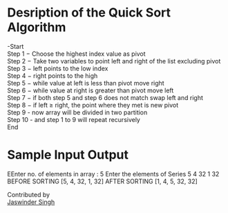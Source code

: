 # Desription of the Quick Sort Algorithm<br/>
-Start<br/>
Step 1 − Choose the highest index value as pivot<br>
Step 2 − Take two variables to point left and right of the list excluding pivot<br>
Step 3 − left points to the low index<br>
Step 4 − right points to the high<br>
Step 5 − while value at left is less than pivot move right<br>
Step 6 − while value at right is greater than pivot move left<br>
Step 7 − if both step 5 and step 6 does not match swap left and right<br>
Step 8 − if left ≥ right, the point where they met is new pivot<br>
Step 9 - now array will be divided in two partition<br>
Step 10 - and step 1 to 9 will repeat recursively<br>
End<br/>


# Sample Input Output<br/>
EEnter no. of elements in array : 5
Enter the elements of Series
5
4
32
1
32
BEFORE SORTING
[5, 4, 32, 1, 32]
AFTER SORTING
[1, 4, 5, 32, 32]


Contributed by <br/>[Jaswinder Singh](https://github.com/jassi-singh)
